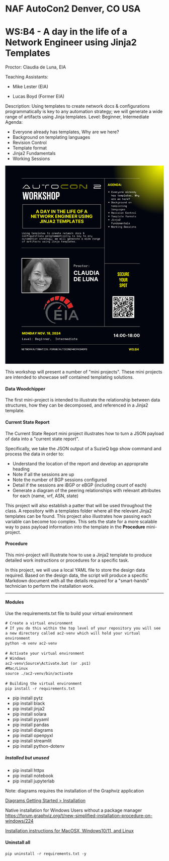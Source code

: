 # NAF AutoCon2 Denver, CO USA
# WS:B4 - A day in the life of a Network Engineer using Jinja2 Templates
Proctor: Claudia de Luna, EIA

Teaching Assistants:
- Mike Lester (EIA)

- Lucas Boyd (Former EIA)


Description: Using templates to create network docs & configurations programmatically is key to any automation strategy; we will generate a wide range of artifacts using Jinja templates.
Level: Beginner, Intermediate
Agenda:
+ Everyone already has templates, Why are we here?
+ Background on templating languages
+ Revision Control
+ Template format
+ Jinja2 Fundamentals
+ Working Sessions

![Claudia - WS Promo2.png](images/Claudia_WSPromo2.png)

This workshop will present a number of "mini projects".  These mini projects are intended to showcase self contained templating solutions.

#### Data Woodchipper

The first mini-project is intended to illustrate the relationship between data structures, how they can be decomposed, and referenced in a Jinja2 template.

#### Current State Report

The Current State Report mini project illustrates how to turn a JSON payload of data into a "current state report".

Specifically, we take the JSON output of a SuzieQ bgp show command and process the data in order to:

- Understand the location of the report and develop an appropraite heading
- Note if all the sessions are up
- Note the number of BGP sessions configured
- Detail if the sessions are iBGP or eBGP (including count of each)
- Generate a diagram of the peering relationships with relevant attributes for each (name, vrf, ASN, state)

This project will also establish a patter that will be used throughout the class.  A repository with a templates folder where all the relevant Jinja2 templates can be found.
This project also illustrates how passing each variable can become too complex.  This sets the state for a more scalable way to pass payload information into the template in the **Procedure** mini-project.

#### Procedure

This mini-project will illustrate how to use a Jinja2 template to produce detailed work instructions or procedures for a specific task. 

In this project, we will use a local YAML file to store the design data required.  Based on the design data, the script will produce a specific Markdown document with all the details required for a "smart-hands" technician to perform the installation work.


---
#### Modules

Use the requirements.txt file to build your virtual environment
``` 
# Create a virtual environment
# If you do this within the top level of your repository you will see a new directory called ac2-venv which will hold your virtual environment
python -m venv ac2-venv

# Activate your virtual environment 
# Windows
ac2-venv\Source\Activate.bat (or .ps1)
#Mac/Linux
source ./ac2-venv/bin/activate

# Building the virtual environment
pip install -r requirements.txt

```

- pip install pytz
- pip install black
- pip install jinja2
- pip install solara
- pip install pyyaml
- pip install pandas
- pip install diagrams
- pip install openpyxl
- pip install streamlit
- pip install python-dotenv


##### Installed but unused

- pip install httpx
- pip install notebook
- pip install jupyterlab


Note:  diagrams requires the installation of the Graphviz application

[Diagrams Getting Started > Installation](https://diagrams.mingrammer.com/docs/getting-started/installation)

Native installation for Windows Users without a package manager
https://forum.graphviz.org/t/new-simplified-installation-procedure-on-windows/224

[Installation instructions for MacOSX, Windows10/11, and Linux](https://www.perplexity.ai/page/installing-graphviz-on-windows-fzF5FhQASHqTyyOYDD6ODQ)


#### Uninstall all

``` pip uninstall -r requirements.txt -y ```



